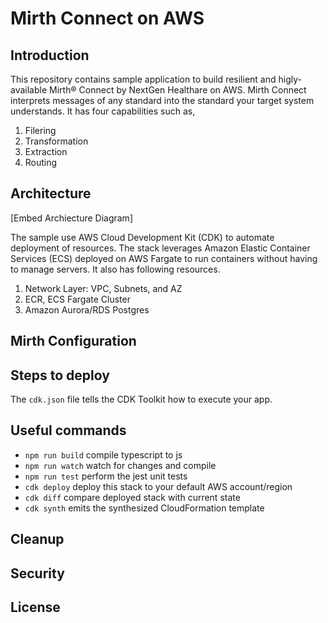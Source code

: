 # Mirth Connect on AWS

## Introduction
This repository contains sample application to build resilient and higly-available Mirth® Connect by NextGen Healthare on AWS. Mirth Connect interprets messages of any standard into the standard your target system understands. It has four capabilities such as,
1. Filering
2. Transformation
3. Extraction
4. Routing


## Architecture

[Embed Archiecture Diagram]

The sample use AWS Cloud Development Kit (CDK) to automate deployment of resources. The stack leverages Amazon Elastic Container Services (ECS) deployed on AWS Fargate to run containers without having to manage servers. It also has following resources.
1. Network Layer: VPC, Subnets, and AZ
2. ECR, ECS Fargate Cluster
3. Amazon Aurora/RDS Postgres

## Mirth Configuration

## Steps to deploy

The `cdk.json` file tells the CDK Toolkit how to execute your app.

## Useful commands
* `npm run build`   compile typescript to js
* `npm run watch`   watch for changes and compile
* `npm run test`    perform the jest unit tests
* `cdk deploy`      deploy this stack to your default AWS account/region
* `cdk diff`        compare deployed stack with current state
* `cdk synth`       emits the synthesized CloudFormation template

## Cleanup
## Security
## License

